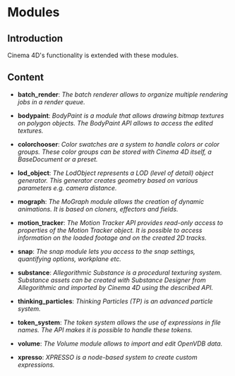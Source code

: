 # Modules

## Introduction

Cinema 4D's functionality is extended with these modules.

## Content

* **batch_render**: *The batch renderer allows to organize multiple rendering jobs in a render queue.*

* **bodypaint**: *BodyPaint is a module that allows drawing bitmap textures on polygon objects. The BodyPaint API allows to access the edited textures.*

<!---  * **character_animation**: *The character animation module provides advanced tools for creating and animating character rigs.* -->

* **colorchooser**: *Color swatches are a system to handle colors or color groups. These color groups can be stored with Cinema 4D itself, a BaseDocument or a preset.*

<!---  * **dynamics**: *The Dynamics module provides tools for soft and rigid body simulations.* -->

<!---  * **hair**: *The Hair module allows the creation of hair objects.* -->

* **lod_object**: *The LodObject represents a LOD (level of detail) object generator. This generator creates geometry based on various parameters e.g. camera distance.*

* **mograph**: *The MoGraph module allows the creation of dynamic animations. It is based on cloners, effectors and fields.*

* **motion_tracker**: *The Motion Tracker API provides read-only access to properties of the Motion Tracker object. It is possible to access information on the loaded footage and on the created 2D tracks.*

<!---  * **particles**: *The basic particle system provides a simple particle generator and basic effectors.* -->

* **snap**: *The snap module lets you access to the snap settings, quantifying options, workplane etc.*

<!---  * **sculpting**: *The Sculpting module allows to edit high-poly meshes using special sculpting tools.* -->

* **substance**: *Allegorithmic Substance is a procedural texturing system. Substance assets can be created with Substance Designer from Allegorithmic and imported by Cinema 4D using the described API.*

<!---  * **team_render**: *Team Render allows to render a scene on multiple machines in the network.* -->

* **thinking_particles**: *Thinking Particles (TP) is an advanced particle system.*

* **token_system**: *The token system allows the use of expressions in file names. The API makes it is possible to handle these tokens.*

* **volume**: *The Volume module allows to import and edit OpenVDB data.*

* **xpresso**: *XPRESSO is a node-based system to create custom expressions.*
